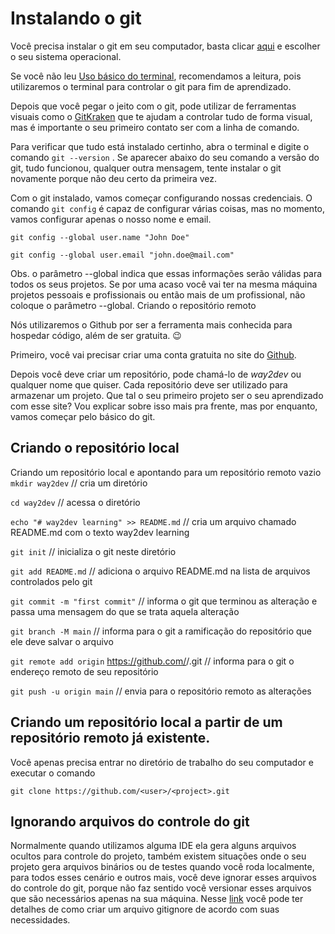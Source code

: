 # Instalando o git
Você precisa instalar o git em seu computador, basta clicar [aqui](https://git-scm.com/downloads) e escolher o seu sistema operacional.

Se você não leu [Uso básico do terminal](../terminal/terminal), recomendamos a leitura, pois utilizaremos o terminal para controlar o git para fim de aprendizado. 

Depois que você pegar o jeito com o git, pode utilizar de ferramentas visuais como o [GitKraken](https://www.gitkraken.com/) que te ajudam a controlar tudo de forma visual, mas é importante o seu primeiro contato ser com a linha de comando.

Para verificar que tudo está instalado certinho, abra o terminal e digite o comando `git --version` . Se aparecer abaixo do seu comando a versão do git, tudo funcionou, qualquer outra mensagem, tente instalar o git novamente porque não deu certo da primeira vez.

Com o git instalado, vamos começar configurando nossas credenciais. O comando `git config` é capaz de configurar várias coisas, mas no momento, vamos configurar apenas o nosso nome e email.

`git config --global user.name "John Doe"`

`git config --global user.email "john.doe@mail.com"`

Obs. o parâmetro --global indica que essas informações serão válidas para todos os seus projetos. Se por uma acaso você vai ter na mesma máquina projetos pessoais e profissionais ou então mais de um profissional, não coloque o parâmetro --global.
Criando o repositório remoto

Nós utilizaremos o Github por ser a ferramenta mais conhecida para hospedar código, além de ser gratuita. 😉

Primeiro, você vai precisar criar uma conta gratuita no site do [Github](https://github.com/).

Depois você deve criar um repositório, pode chamá-lo de *way2dev* ou qualquer nome que quiser. Cada repositório deve ser utilizado para armazenar um projeto. Que tal o seu primeiro projeto ser o seu aprendizado com esse site? Vou explicar sobre isso mais pra frente, mas por enquanto, vamos começar pelo básico do git. 

## Criando o repositório local
Criando um repositório local e apontando para um repositório remoto vazio
`mkdir way2dev`   // cria um diretório

`cd way2dev`      // acessa o diretório

`echo "# way2dev learning" >> README.md`   // cria um arquivo chamado README.md com o texto way2dev learning

`git init`    // inicializa o git neste diretório

`git add README.md`   // adiciona o arquivo README.md na lista de arquivos controlados pelo git

`git commit -m "first commit"` // informa o git que terminou as alteração e passa uma mensagem do que se trata aquela alteração

`git branch -M main`   // informa para o git a ramificação do repositório que ele deve salvar o arquivo

`git remote add origin` https://github.com/<user>/<prject>.git  // informa para o git o endereço remoto de seu repositório
  
`git push -u origin main` // envia para o repositório remoto  as alterações

## Criando um repositório local a partir de um repositório remoto já existente.
Você apenas precisa entrar no diretório de trabalho do seu computador e executar o comando

`git clone https://github.com/<user>/<project>.git`

## Ignorando arquivos do controle do git
Normalmente quando utilizamos alguma IDE ela gera alguns arquivos ocultos para controle do projeto, também existem situações onde o seu projeto gera arquivos binários ou de testes quando você roda localmente, para todos esses cenário e outros mais, você deve ignorar esses arquivos do controle do git, porque não faz sentido você versionar esses arquivos que são necessários apenas na sua máquina. Nesse [link](https://git-scm.com/docs/gitignore) você pode ter detalhes de como criar um arquivo gitignore de acordo com suas necessidades.
